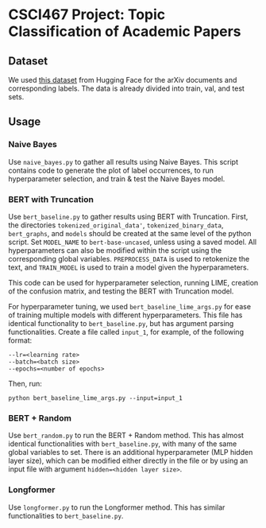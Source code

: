 # CSCI467 Project: Topic Classification of Academic Papers


## Dataset
We used [this dataset](https://huggingface.co/datasets/ccdv/arxiv-classification) from Hugging Face for the arXiv documents and corresponding labels. The data is already divided into train, val, and test sets.

## Usage

### Naive Bayes
Use `naive_bayes.py` to gather all results using Naive Bayes. This script contains code to generate the plot of label occurrences, to run hyperparameter selection, and train & test the Naive Bayes model.

### BERT with Truncation
Use `bert_baseline.py` to gather results using BERT with Truncation. First, the directories `tokenized_original_data'`, `tokenized_binary_data`, `bert_graphs`, and `models` should be created at the same level of the python script. Set `MODEL_NAME` to `bert-base-uncased`, unless using a saved model. All hyperparameters can also be modified within the script using the corresponding global variables. `PREPROCESS_DATA` is used to retokenize the text, and `TRAIN_MODEL` is used to train a model given the hyperparameters.

This code can be used for hyperparameter selection, running LIME, creation of the confusion matrix, and testing the BERT with Truncation model.

For hyperparameter tuning, we used `bert_baseline_lime_args.py` for ease of training multiple models with different hyperparameters. This file has identical functionality to `bert_baseline.py`, but has argument parsing functionalities. Create a file called `input_1`, for example, of the following format:
```
--lr=<learning rate>
--batch=<batch size>
--epochs=<number of epochs>
```
Then, run:
```
python bert_baseline_lime_args.py --input=input_1
```

### BERT + Random
Use `bert_random.py` to run the BERT + Random method. This has almost identical functionalities with `bert_baseline.py`, with many of the same global variables to set. There is an additional hyperparameter (MLP hidden layer size), which can be modified either directly in the file or by using an input file with argument `hidden=<hidden layer size>`.

### Longformer
Use `longformer.py` to run the Longformer method. This has similar functionalities to `bert_baseline.py`.
